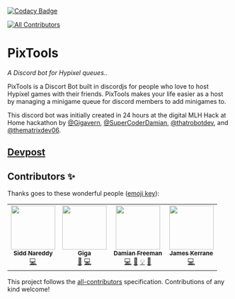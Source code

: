 [![Codacy Badge](https://api.codacy.com/project/badge/Grade/8755fad425e049b9b55ea0e40d9a3c60)](https://app.codacy.com/gh/P2PHackClub/PixTools?utm_source=github.com&utm_medium=referral&utm_content=P2PHackClub/PixTools&utm_campaign=Badge_Grade_Dashboard)
<!-- ALL-CONTRIBUTORS-BADGE:START - Do not remove or modify this section -->
[![All Contributors](https://img.shields.io/badge/all_contributors-4-orange.svg?style=flat-square)](#contributors-)
<!-- ALL-CONTRIBUTORS-BADGE:END -->

# PixTools
*A Discord bot for Hypixel queues..*

PixTools is a Discort Bot built in discordjs for people who love to host Hypixel games with their friends. PixTools makes your life easier as a host by managing a minigame queue for discord members to add minigames to.

This discord bot was initially created in 24 hours at the digital MLH Hack at Home hackathon by [@Gigavern](https://github.com/Gigavern), [@SuperCoderDamian](https://github.com/SuperCoderDamian), [@thatrobotdev](https://github.com/thatrobotdev), and [@thematrixdev06](https://github.com/thematrixdev06). 

## [Devpost](https://devpost.com/software/pixtools-a-discord-bot-for-hypixel-queues)

## Contributors ✨

Thanks goes to these wonderful people ([emoji key](https://allcontributors.org/docs/en/emoji-key)):

<!-- ALL-CONTRIBUTORS-LIST:START - Do not remove or modify this section -->
<!-- prettier-ignore-start -->
<!-- markdownlint-disable -->
<table>
  <tr>
    <td align="center"><a href="https://github.com/thematrixdev06"><img src="https://avatars3.githubusercontent.com/u/58618229?v=4" width="100px;" alt=""/><br /><sub><b>Sidd Nareddy</b></sub></a><br /><a href="https://github.com/P2PHackClub/PixTools/commits?author=thematrixdev06" title="Code">💻</a></td>
    <td align="center"><a href="https://github.com/Gigavern"><img src="https://avatars0.githubusercontent.com/u/34492600?v=4" width="100px;" alt=""/><br /><sub><b>Giga</b></sub></a><br /><a href="#design-Gigavern" title="Design">🎨</a> <a href="https://github.com/P2PHackClub/PixTools/commits?author=Gigavern" title="Code">💻</a></td>
    <td align="center"><a href="https://scorz.me"><img src="https://avatars3.githubusercontent.com/u/59120701?v=4" width="100px;" alt=""/><br /><sub><b>Damian Freeman</b></sub></a><br /><a href="https://github.com/P2PHackClub/PixTools/commits?author=SuperCoderDamian" title="Code">💻</a> <a href="https://github.com/P2PHackClub/PixTools/issues?q=author%3ASuperCoderDamian" title="Bug reports">🐛</a> <a href="#example-SuperCoderDamian" title="Examples">💡</a> <a href="#ideas-SuperCoderDamian" title="Ideas, Planning, & Feedback">🤔</a></td>
    <td align="center"><a href="http://thatrobot.dev"><img src="https://avatars0.githubusercontent.com/u/18013689?v=4" width="100px;" alt=""/><br /><sub><b>James Kerrane</b></sub></a><br /><a href="https://github.com/P2PHackClub/PixTools/commits?author=thatrobotdev" title="Code">💻</a></td>
  </tr>
</table>

<!-- markdownlint-enable -->
<!-- prettier-ignore-end -->
<!-- ALL-CONTRIBUTORS-LIST:END -->

This project follows the [all-contributors](https://github.com/all-contributors/all-contributors) specification. Contributions of any kind welcome!